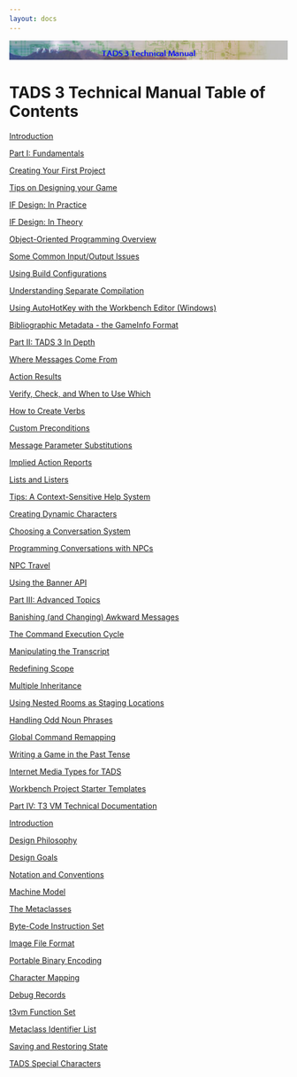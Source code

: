 ```yaml
---
layout: docs
---
```



<img src="topbar.jpg" data-border="0" />





  
  

# TADS 3 Technical Manual Table of Contents

  
  



<a href="intro.html" class="toc">Introduction</a>





<a href="fund.html" class="toc">Part I: Fundamentals</a>





<a href="t3start.html" class="toc">Creating Your First Project</a>





<a href="t3design.html" class="toc">Tips on Designing your Game</a>





<a href="t3des1.html" class="toc">IF Design: In Practice</a>





<a href="t3des2.html" class="toc">IF Design: In Theory</a>





<a href="t3oop.html" class="toc">Object-Oriented Programming Overview</a>





<a href="t3inout.html" class="toc">Some Common Input/Output Issues</a>





<a href="t3build_config.html" class="toc">Using Build Configurations</a>





<a href="t3inc.html" class="toc">Understanding Separate Compilation</a>





<a href="t3iautohot.html" class="toc">Using AutoHotKey with the Workbench
Editor (Windows)</a>





<a href="gameinfo.html" class="toc">Bibliographic Metadata - the GameInfo
Format</a>





<a href="depth.html" class="toc">Part II: TADS 3 In Depth</a>





<a href="t3messages.html" class="toc">Where Messages Come From</a>





<a href="t3res.html" class="toc">Action Results</a>





<a href="t3verchk.html" class="toc">Verify, Check, and When to Use
Which</a>





<a href="t3verb.html" class="toc">How to Create Verbs</a>





<a href="t3precond.html" class="toc">Custom Preconditions</a>





<a href="t3msg.html" class="toc">Message Parameter Substitutions</a>





<a href="t3imp_action.html" class="toc">Implied Action Reports</a>





<a href="t3lister.html" class="toc">Lists and Listers</a>





<a href="t3tips.html" class="toc">Tips: A Context-Sensitive Help
System</a>





<a href="t3actor.html" class="toc">Creating Dynamic Characters</a>





<a href="convbkg.html" class="toc">Choosing a Conversation System</a>





<a href="t3conv.html" class="toc">Programming Conversations with NPCs</a>





<a href="t3npcTravel.html" class="toc">NPC Travel</a>





<a href="t3banner.html" class="toc">Using the Banner API</a>





<a href="advtop.html" class="toc">Part III: Advanced Topics</a>





<a href="t3banish.html" class="toc">Banishing (and Changing) Awkward
Messages</a>





<a href="t3cycle.html" class="toc">The Command Execution Cycle</a>





<a href="t3transcript.html" class="toc">Manipulating the Transcript</a>





<a href="t3scope.html" class="toc">Redefining Scope</a>





<a href="t3mi.html" class="toc">Multiple Inheritance</a>





<a href="t3staging.html" class="toc">Using Nested Rooms as Staging
Locations</a>





<a href="t3odd_noun.html" class="toc">Handling Odd Noun Phrases</a>





<a href="t3globalremap.html" class="toc">Global Command Remapping</a>





<a href="t3past.html" class="toc">Writing a Game in the Past Tense</a>





<a href="mediatypes.html" class="toc">Internet Media Types for TADS</a>





<a href="t3projectStarters.html" class="toc">Workbench Project Starter
Templates</a>





<a href="t3spec.html" class="toc">Part IV: T3 VM Technical
Documentation</a>





<a href="t3spec/intro.html" class="toc">Introduction</a>





<a href="t3spec/philos.html" class="toc">Design Philosophy</a>





<a href="t3spec/goals.html" class="toc">Design Goals</a>





<a href="t3spec/notation.html" class="toc">Notation and Conventions</a>





<a href="t3spec/model.html" class="toc">Machine Model</a>





<a href="t3spec/metacl.html" class="toc">The Metaclasses</a>





<a href="t3spec/opcode.html" class="toc">Byte-Code Instruction Set</a>





<a href="t3spec/format.html" class="toc">Image File Format</a>





<a href="t3spec/bincode.html" class="toc">Portable Binary Encoding</a>





<a href="t3spec/charmap.html" class="toc">Character Mapping</a>





<a href="t3spec/debug.html" class="toc">Debug Records</a>





<a href="t3spec/fnset_t3.html" class="toc">t3vm Function Set</a>





<a href="t3spec/metalist.html" class="toc">Metaclass Identifier List</a>





<a href="t3spec/save.html" class="toc">Saving and Restoring State</a>





<a href="t3spec/tadsspch.html" class="toc">TADS Special Characters</a>




